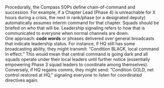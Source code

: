 Procedurally, the Compass SOPs define chain-of-command and succession. For example, if a Chapter Lead (Phase 4) is unreachable for X hours during a crisis, the next in rank/phase (or a designated deputy) automatically assumes interim command for that chapter. Squads should be briefed on who that will be. Leadership signaling refers to how that is communicated to everyone when normal channels are down.  
One approach: **code words** or phrases delivered over general broadcasts that indicate leadership status. For instance, if HQ still has some broadcasting ability, they might transmit: “Condition BLACK, local command in effect.” This would mean that central command is going dark and all squads operate under their local leaders until further notice (essentially empowering Phase 3 squad leaders to coordinate among themselves). Conversely, if HQ regains comms, they might send: “Condition GOLD, net control restored at HQ,” signaling everyone to listen for coordinated directives again.